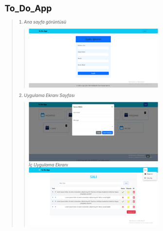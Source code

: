 # To_Do_App
> 1. *Ana sayfa görüntüsü* <br>
>> ![Anasayfa](resim/anasayfa.png) <br>
> 2. *Uygulama Ekranı Sayfası* <br>
>> ![İçerik](resim/anaekran.png) <br>
> *İç Uygulama Ekranı* <br>
>> ![İçerik](resim/icekran.png) <br>